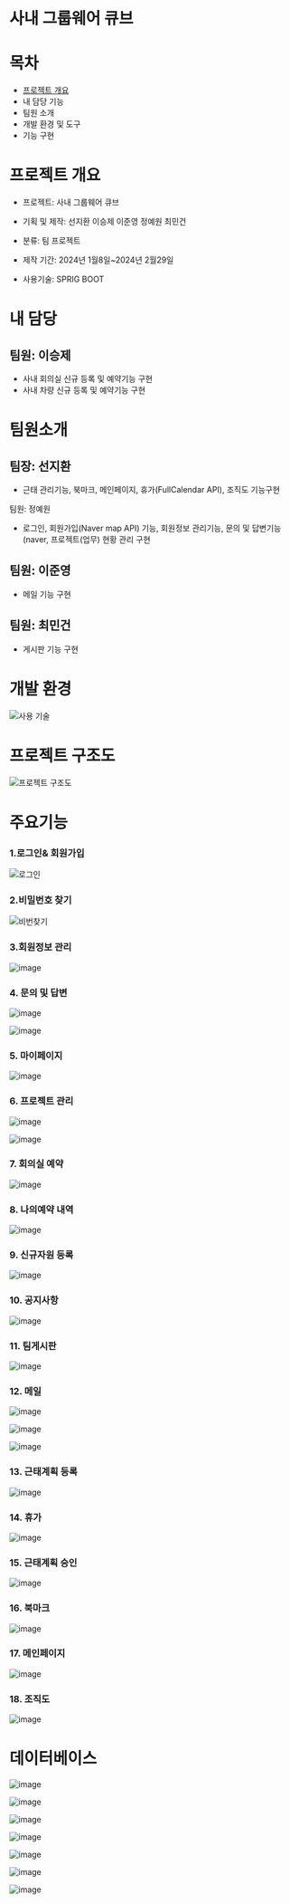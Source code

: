 # 사내 그룹웨어 큐브

# 목차
* [프로젝트 개요](#-프로젝트-개요)
* 내 담당 기능
* 팀원 소개
* 개발 환경 및 도구
* 기능 구현
##

# 프로젝트 개요

* 프로젝트: 사내 그룹웨어 큐브

* 기획 및 제작: 선지환 이승제 이준영 정예원 최민건

* 분류: 팀 프로젝트

* 제작 기간: 2024년 1월8일~2024년 2월29일

* 사용기술: SPRIG BOOT

##

# 내 담당
팀원: 이승제
-

- 사내 회의실 신규 등록 및 예약기능 구현
- 사내 차량 신규 등록 및 예약기능 구현


##

# 팀원소개

팀장: 선지환
-
- 근태 관리기능, 북마크, 메인페이지, 휴가(FullCalendar API), 조직도 기능구현


팀원: 정예원
-  로그인, 회원가입(Naver map API) 기능, 회원정보 관리기능, 문의 및 답변기능(naver, 프로젝트(업무) 현황 관리 구현


팀원: 이준영
- 
- 메일 기능 구현

팀원: 최민건
-
-  게시판 기능 구현



##

# 개발 환경
![사용 기술](https://github.com/sst1254/SeungJe_Cube/assets/132927061/58a04523-1a1c-4145-9940-88766ddefe47)

#

# 프로젝트 구조도 
![프로젝트 구조도](https://github.com/sst1254/SeungJe_Cube/assets/132927061/addf9db1-e1b0-4c10-83e1-9662abe4e74f)



#

# 주요기능

### 1.로그인& 회원가입
![로그인](https://github.com/sst1254/SeungJe_Cube/assets/132927061/fba19ed2-df78-407b-be4e-8522ed6522a1)


### 2.비밀번호 찾기
![비번찾기](https://github.com/sst1254/SeungJe_Cube/assets/132927061/68d9982a-47eb-4ba9-bb23-c35f67a11f1a)


### 3.회원정보 관리
![image](https://github.com/sst1254/SeungJe_Cube/assets/132927061/88285747-1cf8-487e-8d29-8d6d146d9fe6)


### 4. 문의 및 답변
![image](https://github.com/sst1254/SeungJe_Cube/assets/132927061/051424b9-d81d-4196-bf9a-9f88dbc010c0)

![image](https://github.com/sst1254/SeungJe_Cube/assets/132927061/080830ea-85d9-4bb2-af1f-70382b4d433b)


### 5. 마이페이지
![image](https://github.com/sst1254/SeungJe_Cube/assets/132927061/333591ed-9f5f-4f1f-bf33-503490cfa41c)

### 6. 프로젝트 관리
![image](https://github.com/sst1254/SeungJe_Cube/assets/132927061/38aa2bd5-019e-407e-865d-2e4efa165c2c)

![image](https://github.com/sst1254/SeungJe_Cube/assets/132927061/887af9bc-af22-498f-aa0c-8f6b1f0cf8a5)

### 7. 회의실 예약
![image](https://github.com/sst1254/SeungJe_Cube/assets/132927061/d94904f6-b55d-4569-9ab5-857a1aed6af9)

### 8. 나의예약 내역
![image](https://github.com/sst1254/SeungJe_Cube/assets/132927061/551fe765-0626-4e5f-909b-74e0ed815232)


### 9. 신규자원 등록
![image](https://github.com/sst1254/SeungJe_Cube/assets/132927061/7d2c87d7-ecb0-440c-b251-c357c06c29b9)

### 10. 공지사항
![image](https://github.com/sst1254/SeungJe_Cube/assets/132927061/a23ed7ca-8acd-49e3-8247-3df5a17177be)


### 11. 팀게시판
![image](https://github.com/sst1254/SeungJe_Cube/assets/132927061/6ad88805-e32f-4685-9929-f78f66635695)


### 12. 메일
![image](https://github.com/sst1254/SeungJe_Cube/assets/132927061/17a6f0c5-9498-4e0b-a580-c62e098c72fe)

![image](https://github.com/sst1254/SeungJe_Cube/assets/132927061/acb6a69a-6a4b-43f9-9ee1-e8e2bccad835)

![image](https://github.com/sst1254/SeungJe_Cube/assets/132927061/d0e99d30-aee1-4feb-8db4-da18b9858873)


### 13. 근태계획 등록
![image](https://github.com/sst1254/SeungJe_Cube/assets/132927061/7f1fee75-7df0-4447-a3b8-d520a41932bb)

### 14. 휴가
![image](https://github.com/sst1254/SeungJe_Cube/assets/132927061/0030ef11-1874-4ce7-b193-aa260b8507ba)

### 15. 근태계획 승인
![image](https://github.com/sst1254/SeungJe_Cube/assets/132927061/8584b1cf-0295-48d9-946b-dbef5aef1a05)


### 16. 북마크
![image](https://github.com/sst1254/SeungJe_Cube/assets/132927061/86b2436f-337e-4ec3-a37e-c3fe67c85f87)


### 17. 메인페이지
![image](https://github.com/sst1254/SeungJe_Cube/assets/132927061/e81cb1f8-64a7-406b-8c07-96a8ce47198e)


### 18. 조직도
![image](https://github.com/sst1254/SeungJe_Cube/assets/132927061/d76a2c9c-3e61-449e-a7bd-4d6072ef3c0e)

#

# 데이터베이스

![image](https://github.com/sst1254/SeungJe_Cube/assets/132927061/998cdaaf-d83f-41ee-8c97-16164b4c01c1)

![image](https://github.com/sst1254/SeungJe_Cube/assets/132927061/910be20e-a6c1-4bad-bfd8-63482ae62556)

![image](https://github.com/sst1254/SeungJe_Cube/assets/132927061/42b7d27a-6db0-4653-9ea5-f19bbbec3125)

![image](https://github.com/sst1254/SeungJe_Cube/assets/132927061/23a43c6e-659d-4478-8da5-6d1c16fe00bd)

![image](https://github.com/sst1254/SeungJe_Cube/assets/132927061/db5b2bfc-a593-4134-a800-cefdcbc74c76)

![image](https://github.com/sst1254/SeungJe_Cube/assets/132927061/81afd077-615e-4c4b-afc2-d1e0f774dc06)

![image](https://github.com/sst1254/SeungJe_Cube/assets/132927061/144d6340-8017-4162-a1ed-65d79eb3f464)
